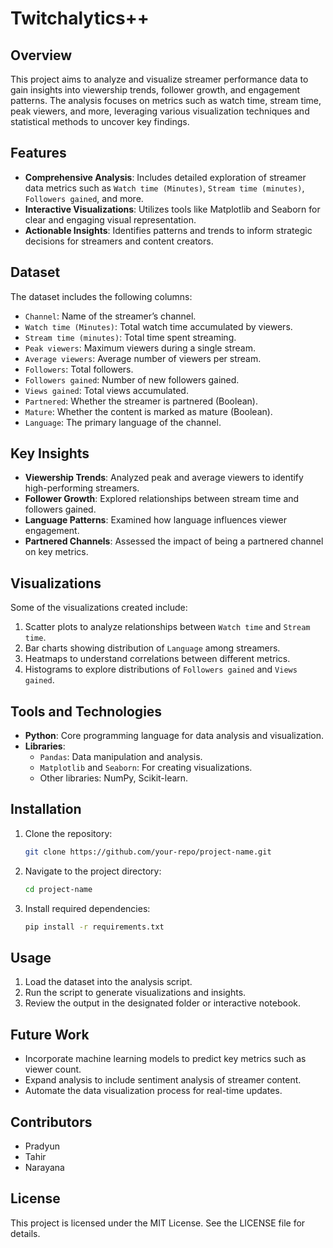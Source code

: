 #  Twitchalytics++

## Overview
This project aims to analyze and visualize streamer performance data to gain insights into viewership trends, follower growth, and engagement patterns. The analysis focuses on metrics such as watch time, stream time, peak viewers, and more, leveraging various visualization techniques and statistical methods to uncover key findings.

## Features
- **Comprehensive Analysis**: Includes detailed exploration of streamer data metrics such as `Watch time (Minutes)`, `Stream time (minutes)`, `Followers gained`, and more.
- **Interactive Visualizations**: Utilizes tools like Matplotlib and Seaborn for clear and engaging visual representation.
- **Actionable Insights**: Identifies patterns and trends to inform strategic decisions for streamers and content creators.

## Dataset
The dataset includes the following columns:
- `Channel`: Name of the streamer’s channel.
- `Watch time (Minutes)`: Total watch time accumulated by viewers.
- `Stream time (minutes)`: Total time spent streaming.
- `Peak viewers`: Maximum viewers during a single stream.
- `Average viewers`: Average number of viewers per stream.
- `Followers`: Total followers.
- `Followers gained`: Number of new followers gained.
- `Views gained`: Total views accumulated.
- `Partnered`: Whether the streamer is partnered (Boolean).
- `Mature`: Whether the content is marked as mature (Boolean).
- `Language`: The primary language of the channel.

## Key Insights
- **Viewership Trends**: Analyzed peak and average viewers to identify high-performing streamers.
- **Follower Growth**: Explored relationships between stream time and followers gained.
- **Language Patterns**: Examined how language influences viewer engagement.
- **Partnered Channels**: Assessed the impact of being a partnered channel on key metrics.

## Visualizations
Some of the visualizations created include:
1. Scatter plots to analyze relationships between `Watch time` and `Stream time`.
2. Bar charts showing distribution of `Language` among streamers.
3. Heatmaps to understand correlations between different metrics.
4. Histograms to explore distributions of `Followers gained` and `Views gained`.

## Tools and Technologies
- **Python**: Core programming language for data analysis and visualization.
- **Libraries**:
  - `Pandas`: Data manipulation and analysis.
  - `Matplotlib` and `Seaborn`: For creating visualizations.
  - Other libraries: NumPy, Scikit-learn.

## Installation
1. Clone the repository:
   ```bash
   git clone https://github.com/your-repo/project-name.git
   ```
2. Navigate to the project directory:
   ```bash
   cd project-name
   ```
3. Install required dependencies:
   ```bash
   pip install -r requirements.txt
   ```

## Usage
1. Load the dataset into the analysis script.
2. Run the script to generate visualizations and insights.
3. Review the output in the designated folder or interactive notebook.

## Future Work
- Incorporate machine learning models to predict key metrics such as viewer count.
- Expand analysis to include sentiment analysis of streamer content.
- Automate the data visualization process for real-time updates.

## Contributors
- Pradyun
- Tahir
- Narayana

## License
This project is licensed under the MIT License. See the LICENSE file for details.

